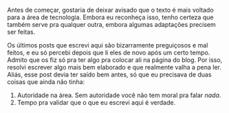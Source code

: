 Antes de começar, gostaria de deixar avisado que o texto é mais voltado para a área de
tecnologia. Embora eu reconheça isso, tenho certeza que também serve pra qualquer outra,
embora algumas adaptações precisem ser feitas.

Os últimos posts que escrevi aqui são bizarramente preguiçosos e mal feitos, e eu só
percebi depois que li eles de novo após um certo tempo. Admito que os fiz só pra ter
algo pra colocar ali na página do blog. Por isso, resolvi escrever algo mais bem elaborado
e que realmente valha a pena ler. Aliás, esse post devia ter saído bem antes, só que eu
precisava de duas coisas que ainda não tinha:
1. Autoridade na área. Sem autoridade você não tem moral pra falar _nada_.
2. Tempo pra validar que o que eu escrevi aqui é verdade.